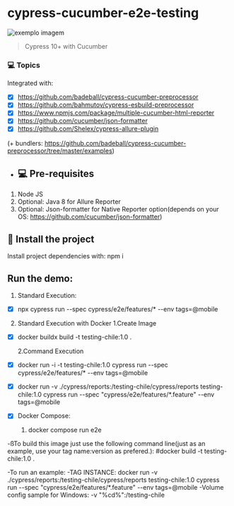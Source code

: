 # cypress-cucumber-e2e-testing

<img src="https://media-exp1.licdn.com/dms/image/C4E0BAQF1dg2KtKFdPg/company-logo_200_200/0/1626295436859?e=2159024400&v=beta&t=Ib_T9PXXQxkHRKnj3Oe65EKuR6EAh01IgAA6IGvU0FY" alt="exemplo imagem">

> Cypress 10+ with Cucumber

### 💻 Topics

Integrated with:

- [x] https://github.com/badeball/cypress-cucumber-preprocessor
- [x] https://github.com/bahmutov/cypress-esbuild-preprocessor
- [x] https://www.npmjs.com/package/multiple-cucumber-html-reporter
- [x] https://github.com/cucumber/json-formatter
- [x] https://github.com/Shelex/cypress-allure-plugin

(+ bundlers: https://github.com/badeball/cypress-cucumber-preprocessor/tree/master/examples)

- ## 💻 Pre-requisites

1. Node JS
2. Optional: Java 8 for Allure Reporter
3. Optional: Json-formatter for Native Reporter option(depends on your OS: https://github.com/cucumber/json-formatter)

## 🚀 Install the project

Install project dependencies with: npm i

## Run the demo:

1. Standard Execution:

- [x] npx cypress run --spec cypress/e2e/features/* --env tags=@mobile

2. Standard Execution with Docker
  1.Create Image

- [x] docker buildx build -t testing-chile:1.0 .

  2.Command Execution

- [x] docker run -i -t testing-chile:1.0 cypress run --spec cypress/e2e/features/* --env tags=@mobile

- [x] docker run -v ./cypress/reports:/testing-chile/cypress/reports testing-chile:1.0 cypress run --spec "cypress/e2e/features/*.feature" --env tags=@mobile

- [x] Docker Compose:
   1. docker compose run e2e

-ßTo build this image just use the following command line(just as an example, use your tag name:version as prefered.):
#docker build -t testing-chile:1.0 .

-To run an example:
-TAG INSTANCE: docker run -v ./cypress/reports:/testing-chile/cypress/reports testing-chile:1.0 cypress run --spec "cypress/e2e/features/*.feature" --env tags=@mobile
-Volume config sample for Windows: -v "%cd%":/testing-chile